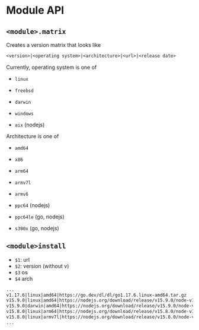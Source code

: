 # Module API

## `<module>.matrix`

Creates a version matrix that looks like

```txt
<version>|<operating system>|<architecture>|<url>|<release date>
```

Currently, operating system is one of

- `linux`
- `freebsd`
- `darwin`
- `windows`

- `aix` (nodejs)

Architecture is one of

- `amd64`
- `x86`
- `arm64`
- `armv7l`
- `armv6`

- `ppc64` (nodejs)
- `ppc64le` (go, nodejs)
- `s390x` (go, nodejs)

## `<module>install`

- `$1`: url
- `$2`: version (without v)
- `$3` os
- `$4` arch

```txt
...
v1.17.6|linux|amd64|https://go.dev/dl/dl/go1.17.6.linux-amd64.tar.gz
v15.9.0|linux|amd64|https://nodejs.org/download/release/v15.9.0/node-v15.9.0-linux-x64.tar.gz|(Released 2021-02-18)
v15.9.0|darwin|amd64|https://nodejs.org/download/release/v15.9.0/node-v15.9.0-darwin-x64.tar.gz|(Released 2021-02-18)
v15.8.0|linux|arm64|https://nodejs.org/download/release/v15.8.0/node-v15.8.0-linux-arm64.tar.gz|(Released 2021-02-02)
v15.8.0|linux|armv7l|https://nodejs.org/download/release/v15.8.0/node-v15.8.0-linux-armv7l.tar.gz|(Released 2021-02-02)
...
```
